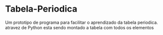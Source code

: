 # Tabela-Periodica
Um prototipo de programa para facilitar o aprendizado da tabela periodica.
atravez de Python esta sendo montado a tabela com todos os elementos
